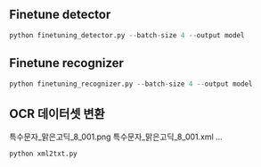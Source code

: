 ## Finetune detector

```python
python finetuning_detector.py --batch-size 4 --output model
```

## Finetune recognizer
```python
python finetuning_recognizer.py --batch-size 4 --output model
```

## OCR 데이터셋 변환
특수문자_맑은고딕_8_001.png
특수문자_맑은고딕_8_001.xml 
...

```python
python xml2txt.py
```
